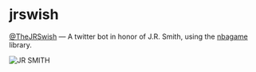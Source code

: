 # jrswish

[@TheJRSwish](https://twitter.com/TheJRSwish) — A twitter bot in honor of J.R. Smith, using the [nbagame](https://github.com/jbowens/nbagame) library.

![JR SMITH](http://cdn.bleacherreport.net/images_root/slides/photos/003/243/783/hi-res-7292000_crop_650x440.jpg?1372864508)
